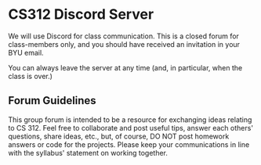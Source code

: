 

# CS312 Discord Server 

We will use Discord for class communication. This is a closed forum for class-members only, and you should have received an invitation in your BYU email. 

You can always leave the server at any time (and, in particular, when the class is over.)


## Forum Guidelines

This group forum is intended to be a resource for exchanging
 ideas relating to CS 312. Feel free to collaborate and post
 useful tips, answer each others' questions, share ideas, etc., but, of course, DO NOT
 post homework answers or code for the projects.
 Please keep your communications in line with the syllabus'
 statement on working together.


